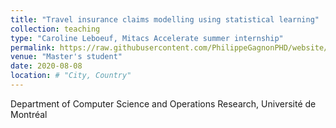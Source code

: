 ```yaml
---
title: "Travel insurance claims modelling using statistical learning"
collection: teaching
type: "Caroline Leboeuf, Mitacs Accelerate summer internship"
permalink: https://raw.githubusercontent.com/PhilippeGagnonPHD/website/master/files/travel_insurance_stat_learning_2020.pdf
venue: "Master's student"
date: 2020-08-08
location: # "City, Country"
---
```


Department of Computer Science and Operations Research, Université de Montréal

